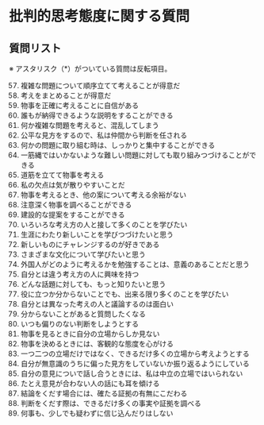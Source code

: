 # 批判的思考態度に関する質問

## 質問リスト
※ アスタリスク（*）がついている質問は反転項目。

57. 複雑な問題について順序立てて考えることが得意だ
58. 考えをまとめることが得意だ
59. 物事を正確に考えることに自信がある
60. 誰もが納得できるような説明をすることができる
61. 何か複雑な問題を考えると、混乱してしまう
62. 公平な見方をするので、私は仲間から判断を任される
63. 何かの問題に取り組む時は、しっかりと集中することができる
64. 一筋縄ではいかないような難しい問題に対しても取り組みつづけることができる
65. 道筋を立てて物事を考える
66. 私の欠点は気が散りやすいことだ
67. 物事を考えるとき、他の案について考える余裕がない
68. 注意深く物事を調べることができる
69. 建設的な提案をすることができる
70. いろいろな考え方の人と接して多くのことを学びたい
71. 生涯にわたり新しいことを学びつづけたいと思う
72. 新しいものにチャレンジするのが好きである
73. さまざまな文化について学びたいと思う
74. 外国人がどのように考えるかを勉強することは、意義のあることだと思う
75. 自分とは違う考え方の人に興味を持つ
76. どんな話題に対しても、もっと知りたいと思う
77. 役に立つか分からないことでも、出来る限り多くのことを学びたい
78. 自分とは異なった考えの人と議論するのは面白い
79. 分からないことがあると質問したくなる
80. いつも偏りのない判断をしようとする
81. 物事を見るときに自分の立場からしか見ない
82. 物事を決めるときには、客観的な態度を心がける
83. 一つ二つの立場だけではなく、できるだけ多くの立場から考えようとする
84. 自分が無意識のうちに偏った見方をしていないか振り返るようにしている
85. 自分の意見についで話し合うときには、私は中立の立場ではいられない
86. たとえ意見が合わない人の話にも耳を傾ける
87. 結論をくだす場合には、確たる証拠の有無にこだわる
88. 判断をくだす際は、できるだけ多くの事実や証拠を調べる
89. 何事も、少しでも疑わずに信じ込んだりはしない
